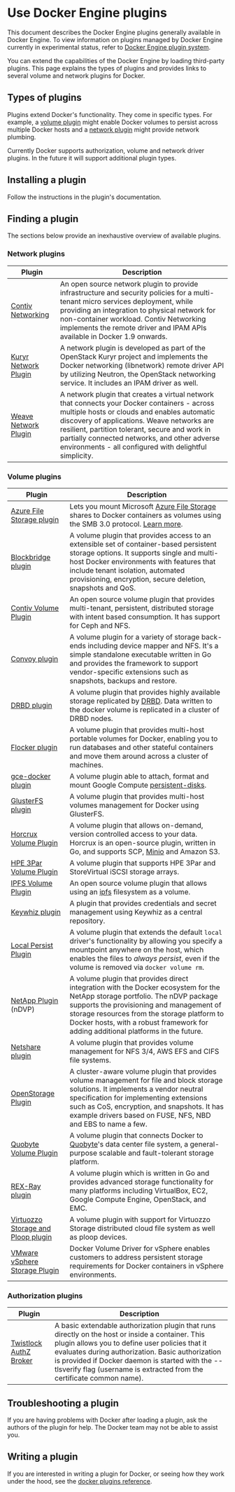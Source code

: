 <!--[metadata]>
+++
aliases = "/engine/extend/plugins/"
title = "Use Docker Engine plugins"
description = "How to add additional functionality to Docker with plugins extensions"
keywords = ["Examples, Usage, plugins, docker, documentation, user guide"]
[menu.main]
parent = "engine_extend"
weight=3
+++
<![end-metadata]-->

# Use Docker Engine plugins

This document describes the Docker Engine plugins generally available in Docker
Engine. To view information on plugins managed by Docker Engine currently in
experimental status, refer to [Docker Engine plugin system](index.md).

You can extend the capabilities of the Docker Engine by loading third-party
plugins. This page explains the types of plugins and provides links to several
volume and network plugins for Docker.

## Types of plugins

Plugins extend Docker's functionality. They come in specific types.  For
example, a [volume plugin](plugins_volume.md) might enable Docker
volumes to persist across multiple Docker hosts and a
[network plugin](plugins_network.md) might provide network plumbing.

Currently Docker supports authorization, volume and network driver plugins. In the future it
will support additional plugin types.

## Installing a plugin

Follow the instructions in the plugin's documentation.

## Finding a plugin

The sections below provide an inexhaustive overview of available plugins.

<style>
#DocumentationText  tr td:first-child { white-space: nowrap;}
</style>

### Network plugins

Plugin                                                                              | Description
----------------------------------------------------------------------------------- | -------------------------------------------------------------------------------------------------------------------------------------------------------------------------------------------------------------------------------------------------------------------------------------------------------------------------------------------------------
[Contiv Networking](https://github.com/contiv/netplugin)                            | An open source network plugin to provide infrastructure and security policies for a multi-tenant micro services deployment, while providing an integration to physical network for non-container workload. Contiv Networking implements the remote driver and IPAM APIs available in Docker 1.9 onwards.
[Kuryr Network Plugin](https://github.com/openstack/kuryr)                          | A network plugin is developed as part of the OpenStack Kuryr project and implements the Docker networking (libnetwork) remote driver API by utilizing Neutron, the OpenStack networking service. It includes an IPAM driver as well.
[Weave Network Plugin](https://www.weave.works/docs/net/latest/introducing-weave/)    | A network plugin that creates a virtual network that connects your Docker containers - across multiple hosts or clouds and enables automatic discovery of applications. Weave networks are resilient, partition tolerant, secure and work in partially connected networks, and other adverse environments - all configured with delightful simplicity.

### Volume plugins

Plugin                                                                              | Description
----------------------------------------------------------------------------------- | ----------------------------------------------------------------------------------------------------------------------------------------------------------------------------------------------------------------------------------------------------------------------------------------
[Azure File Storage plugin](https://github.com/Azure/azurefile-dockervolumedriver)  | Lets you mount Microsoft [Azure File Storage](https://azure.microsoft.com/blog/azure-file-storage-now-generally-available/) shares to Docker containers as volumes using the SMB 3.0 protocol. [Learn more](https://azure.microsoft.com/blog/persistent-docker-volumes-with-azure-file-storage/).
[Blockbridge plugin](https://github.com/blockbridge/blockbridge-docker-volume)      | A volume plugin that provides access to an extensible set of container-based persistent storage options. It supports single and multi-host Docker environments with features that include tenant isolation, automated provisioning, encryption, secure deletion, snapshots and QoS.
[Contiv Volume Plugin](https://github.com/contiv/volplugin)                         | An open source volume plugin that provides multi-tenant, persistent, distributed storage with intent based consumption. It has support for Ceph and NFS.
[Convoy plugin](https://github.com/rancher/convoy)                                  | A volume plugin for a variety of storage back-ends including device mapper and NFS. It's a simple standalone executable written in Go and provides the framework to support vendor-specific extensions such as snapshots, backups and restore.
[DRBD plugin](https://www.drbd.org/en/supported-projects/docker)                    | A volume plugin that provides highly available storage replicated by [DRBD](https://www.drbd.org). Data written to the docker volume is replicated in a cluster of DRBD nodes.
[Flocker plugin](https://clusterhq.com/docker-plugin/)                              | A volume plugin that provides multi-host portable volumes for Docker, enabling you to run databases and other stateful containers and move them around across a cluster of machines.
[gce-docker plugin](https://github.com/mcuadros/gce-docker)                         | A volume plugin able to attach, format and mount Google Compute [persistent-disks](https://cloud.google.com/compute/docs/disks/persistent-disks).
[GlusterFS plugin](https://github.com/calavera/docker-volume-glusterfs)             | A volume plugin that provides multi-host volumes management for Docker using GlusterFS.
[Horcrux Volume Plugin](https://github.com/muthu-r/horcrux)                         | A volume plugin that allows on-demand, version controlled access to your data. Horcrux is an open-source plugin, written in Go, and supports SCP, [Minio](https://www.minio.io) and Amazon S3.
[HPE 3Par Volume Plugin](https://github.com/hpe-storage/python-hpedockerplugin/)    | A volume plugin that supports HPE 3Par and StoreVirtual iSCSI storage arrays.
[IPFS Volume Plugin](http://github.com/vdemeester/docker-volume-ipfs)               | An open source volume plugin that allows using an [ipfs](https://ipfs.io/) filesystem as a volume.
[Keywhiz plugin](https://github.com/calavera/docker-volume-keywhiz)                 | A plugin that provides credentials and secret management using Keywhiz as a central repository.
[Local Persist Plugin](https://github.com/CWSpear/local-persist)                    | A volume plugin that extends the default `local` driver's functionality by allowing you specify a mountpoint anywhere on the host, which enables the files to *always persist*, even if the volume is removed via `docker volume rm`.
[NetApp Plugin](https://github.com/NetApp/netappdvp) (nDVP)                         | A volume plugin that provides direct integration with the Docker ecosystem for the NetApp storage portfolio. The nDVP package supports the provisioning and management of storage resources from the storage platform to Docker hosts, with a robust framework for adding additional platforms in the future.
[Netshare plugin](https://github.com/ContainX/docker-volume-netshare)                 | A volume plugin that provides volume management for NFS 3/4, AWS EFS and CIFS file systems.
[OpenStorage Plugin](https://github.com/libopenstorage/openstorage)                 | A cluster-aware volume plugin that provides volume management for file and block storage solutions.  It implements a vendor neutral specification for implementing extensions such as CoS, encryption, and snapshots. It has example drivers based on FUSE, NFS, NBD and EBS to name a few.
[Quobyte Volume Plugin](https://github.com/quobyte/docker-volume)                   | A volume plugin that connects Docker to [Quobyte](http://www.quobyte.com/containers)'s data center file system, a general-purpose scalable and fault-tolerant storage platform.
[REX-Ray plugin](https://github.com/emccode/rexray)                                 | A volume plugin which is written in Go and provides advanced storage functionality for many platforms including VirtualBox, EC2, Google Compute Engine, OpenStack, and EMC.
[Virtuozzo Storage and Ploop plugin](https://github.com/virtuozzo/docker-volume-ploop) | A volume plugin with support for Virtuozzo Storage distributed cloud file system as well as ploop devices.
[VMware vSphere Storage Plugin](https://github.com/vmware/docker-volume-vsphere)    | Docker Volume Driver for vSphere enables customers to address persistent storage requirements for Docker containers in vSphere environments.

### Authorization plugins

 Plugin                                                       | Description
------------------------------------------------------------- | ------------------------------------------------------------------------------------------------------------------------------------------------------------------------------------------------------
 [Twistlock AuthZ Broker](https://github.com/twistlock/authz) | A basic extendable authorization plugin that runs directly on the host or inside a container. This plugin allows you to define user policies that it evaluates during authorization. Basic authorization is provided if Docker daemon is started with the --tlsverify flag (username is extracted from the certificate common name).

## Troubleshooting a plugin

If you are having problems with Docker after loading a plugin, ask the authors
of the plugin for help. The Docker team may not be able to assist you.

## Writing a plugin

If you are interested in writing a plugin for Docker, or seeing how they work
under the hood, see the [docker plugins reference](plugin_api.md).
